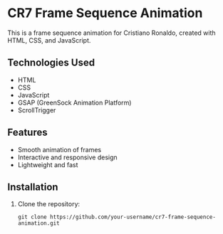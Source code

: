 # CR7 Frame Sequence Animation

This is a frame sequence animation for Cristiano Ronaldo, created with HTML, CSS, and JavaScript.

## Technologies Used

- HTML
- CSS
- JavaScript
- GSAP (GreenSock Animation Platform)
- ScrollTrigger

## Features

- Smooth animation of frames
- Interactive and responsive design
- Lightweight and fast

## Installation

1. Clone the repository:
   ```
   git clone https://github.com/your-username/cr7-frame-sequence-animation.git
   ```
